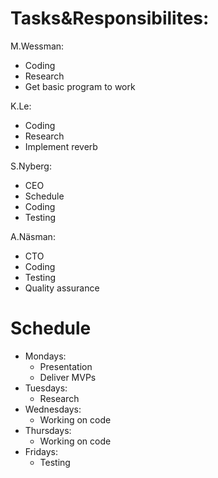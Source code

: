 # Tasks&Responsibilites:

M.Wessman:
- Coding
- Research
- Get basic program to work

K.Le:
- Coding
- Research
- Implement reverb

S.Nyberg:
- CEO
- Schedule
- Coding
- Testing

A.Näsman:
- CTO
- Coding
- Testing
- Quality assurance


# Schedule

- Mondays:
  - Presentation
  - Deliver MVPs
- Tuesdays:
  - Research
- Wednesdays:
  - Working on code
- Thursdays:
  - Working on code
- Fridays:
  - Testing
